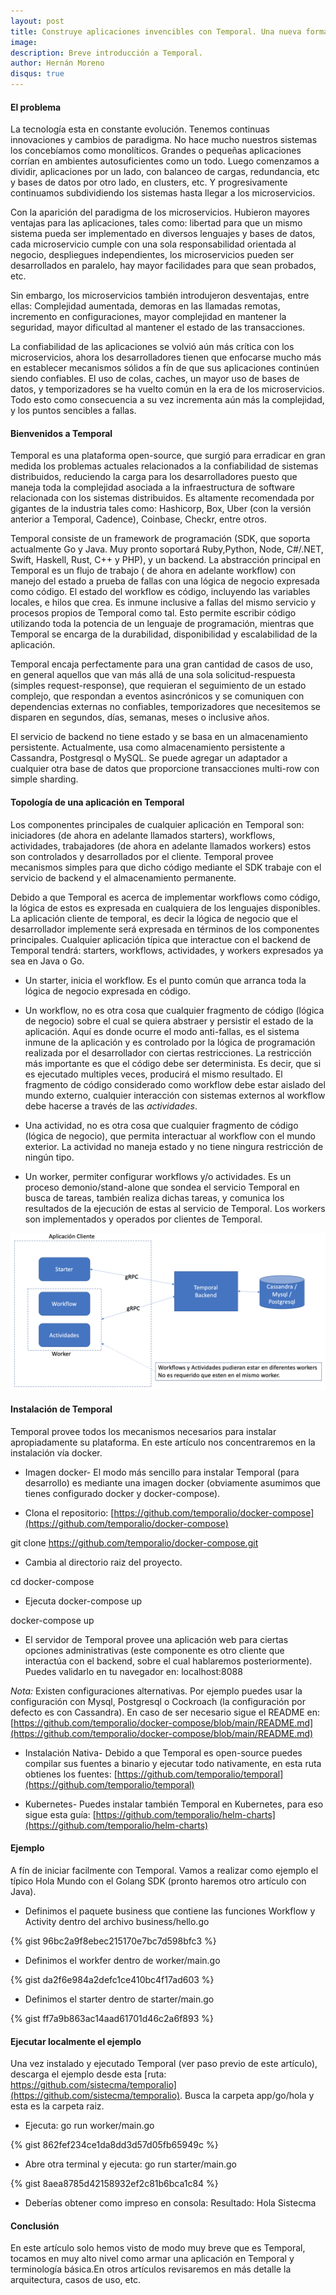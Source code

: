 ```yaml
---
layout: post
title: Construye aplicaciones invencibles con Temporal. Una nueva forma de orquestar tus microservicios.
image: 
description: Breve introducción a Temporal.
author: Hernán Moreno
disqus: true
---
```


#### El problema

La tecnología esta en constante evolución. Tenemos continuas innovaciones y cambios de paradigma. No hace mucho nuestros sistemas los concebíamos como monolíticos. Grandes o pequeñas aplicaciones corrían en ambientes autosuficientes como un todo. Luego comenzamos a dividir, aplicaciones por un lado, con balanceo de cargas, redundancia, etc y bases de datos por otro lado, en clusters, etc. Y progresivamente continuamos subdividiendo los sistemas hasta llegar a los microservicios. 

Con la aparición del paradigma de los microservicios. Hubieron mayores ventajas para las aplicaciones, tales como: libertad para que un mismo sistema pueda ser implementado en diversos lenguajes y bases de datos, cada microservicio cumple con una sola responsabilidad orientada al negocio, despliegues independientes, los microservicios pueden ser desarrollados en paralelo, hay mayor facilidades para que sean probados, etc. 

Sin embargo, los microservicios también introdujeron desventajas, entre ellas: Complejidad aumentada, demoras en las llamadas remotas, incremento en configuraciones, mayor complejidad en mantener la seguridad, mayor dificultad al mantener el estado de las transacciones.

La confiabilidad de las aplicaciones se volvió aún más crítica con los microservicios, ahora los desarrolladores tienen que enfocarse mucho más en establecer mecanismos sólidos a fín de que sus aplicaciones continúen siendo confiables. El uso de colas, caches, un mayor uso de bases de datos, y temporizadores se ha vuelto común en la era de los microservicios. Todo esto como consecuencia a su vez incrementa aún más la complejidad, y los puntos sencibles a fallas.

#### Bienvenidos a Temporal

Temporal es una plataforma open-source, que surgió para erradicar en gran medida los problemas actuales relacionados a la confiabilidad de sistemas distribuidos, reduciendo la carga para los desarrolladores puesto que maneja toda la complejidad asociada a la infraestructura de software relacionada con los sistemas distribuidos. Es altamente recomendada por gigantes de la industria tales como: Hashicorp, Box, Uber (con la versión anterior a Temporal, Cadence), Coinbase, Checkr, entre otros. 

Temporal consiste de un framework de programación (SDK, que soporta actualmente Go y Java. Muy pronto soportará Ruby,Python, Node, C#/.NET, Swift, Haskell, Rust, C++ y PHP), y un backend. La abstracción principal en Temporal es un flujo de trabajo ( de ahora en adelante workflow) con manejo del estado a prueba de fallas con una lógica de negocio expresada como código. El estado del workflow es código, incluyendo las variables locales, e hilos que crea. Es inmune inclusive a fallas del mismo servicio y procesos propios de Temporal como tal. Esto permite escribir código utilizando toda la potencia de un lenguaje de programación, mientras que Temporal se encarga de la durabilidad, disponibilidad y escalabilidad de la aplicación.

Temporal encaja perfectamente para una gran cantidad de casos de uso, en general aquellos que van más allá de una sola solicitud-respuesta (simples request-response), que requieran el seguimiento de un estado complejo, que respondan a eventos asincrónicos y se comuniquen con dependencias externas no confiables, temporizadores que necesitemos se disparen en segundos, días, semanas, meses o inclusive años.

El servicio de backend no tiene estado y se basa en un almacenamiento persistente. Actualmente, usa como almacenamiento persistente a Cassandra, Postgresql o MySQL. Se puede agregar un adaptador a cualquier otra base de datos que proporcione transacciones multi-row con simple sharding. 

#### Topología de una aplicación en Temporal

Los componentes principales de cualquier aplicación en Temporal son: iniciadores (de ahora en adelante llamados starters), workflows, actividades, trabajadores (de ahora en adelante llamados workers) estos son controlados y desarrollados por el cliente. Temporal provee mecanismos simples para que dicho código mediante el SDK trabaje con el servicio de backend y el almacenamiento permanente.

Debido a que Temporal es acerca de implementar workflows como código, la lógica de estos es expresada en cualquiera de los lenguajes disponibles. La aplicación cliente de temporal, es decir la lógica de negocio que el desarrollador implemente será expresada en términos de los componentes principales. Cualquier aplicación típica que interactue con el backend de Temporal tendrá: starters, workflows, actividades, y workers expresados ya sea en Java o Go.

* Un starter, inicia el workflow. Es el punto común que arranca toda la lógica de negocio expresada en código. 

* Un workflow, no es otra cosa que cualquier fragmento de código (lógica de negocio) sobre el cual se quiera abstraer y persistir el estado de la aplicación. Aquí es donde ocurre el modo anti-fallas, es el sistema inmune de la aplicación y es controlado por la lógica de programación realizada por el desarrollador con ciertas restricciones. La restricción más importante es que el código debe ser determinista. Es decir, que si es ejecutado multiples veces, producirá el mismo resultado. El fragmento de código considerado como workflow debe estar aislado del mundo externo, cualquier interacción con sistemas externos al workflow debe hacerse a través de las _actividades_.

* Una actividad, no es otra cosa que cualquier fragmento de código (lógica de negocio), que permita interactuar al workflow con el mundo exterior. La actividad no maneja estado y no tiene ningura restricción de ningún tipo. 

* Un worker, permiter configurar workflows y/o actividades. Es un proceso demonio/stand-alone que sondea el servicio Temporal en busca de tareas, también realiza dichas tareas, y comunica los resultados de la ejecución de estas al servicio de Temporal. Los workers son implementados y operados por clientes de Temporal.  

![Temporal](/assets/images/temporal.png)

#### Instalación de Temporal

Temporal provee todos los mecanismos necesarios para instalar apropiadamente su plataforma. En este artículo nos concentraremos en la instalación vía docker.

* Imagen docker- El modo más sencillo para instalar Temporal (para desarrollo) es mediante una imagen docker (obviamente asumimos que tienes configurado docker y docker-compose). 

* Clona el repositorio: [https://github.com/temporalio/docker-compose](https://github.com/temporalio/docker-compose)

git clone https://github.com/temporalio/docker-compose.git

* Cambia al directorio raiz del proyecto.

cd  docker-compose

* Ejecuta docker-compose up

docker-compose up

* El servidor de Temporal provee una aplicación web para ciertas opciones administrativas (este componente es otro cliente que interactúa con el backend, sobre el cual hablaremos posteriormente). Puedes validarlo en tu navegador en: localhost:8088

_Nota:_ Existen configuraciones alternativas. Por ejemplo puedes usar la configuración con Mysql, Postgresql o Cockroach (la configuración por defecto es con Cassandra). En caso de ser necesario sigue el README en: [https://github.com/temporalio/docker-compose/blob/main/README.md](https://github.com/temporalio/docker-compose/blob/main/README.md)

* Instalación Nativa- Debido a que Temporal es open-source puedes compilar sus fuentes a binario y ejecutar todo nativamente, en esta ruta obtienes los fuentes: [https://github.com/temporalio/temporal](https://github.com/temporalio/temporal)

* Kubernetes- Puedes instalar también Temporal en Kubernetes, para eso sigue esta guía: [https://github.com/temporalio/helm-charts](https://github.com/temporalio/helm-charts)

#### Ejemplo

A fín de iniciar facilmente con Temporal. Vamos a realizar como ejemplo el típico Hola Mundo con el Golang SDK (pronto haremos otro artículo con Java). 

* Definimos el paquete business que contiene las funciones Workflow y Activity dentro del archivo business/hello.go

{% gist 96bc2a9f8ebec215170e7bc7d598bfc3 %}

* Definimos el workfer dentro de worker/main.go

{% gist da2f6e984a2defc1ce410bc4f17ad603 %}

* Definimos el starter dentro de starter/main.go

{% gist ff7a9b863ac14aad61701d46c2a6f893 %}

#### Ejecutar localmente el ejemplo

Una vez instalado y ejecutado Temporal (ver paso previo de este artículo), descarga el ejemplo desde esta [ruta: https://github.com/sistecma/temporalio](https://github.com/sistecma/temporalio). Busca la carpeta app/go/hola y esta es la carpeta raiz.

* Ejecuta: go run worker/main.go

{% gist 862fef234ce1da8dd3d57d05fb65949c %}

* Abre otra terminal y ejecuta: go run starter/main.go

{% gist 8aea8785d42158932ef2c81b6bca1c84 %}

* Deberías obtener como impreso en consola: Resultado: Hola Sistecma


#### Conclusión

En este artículo solo hemos visto de modo muy breve que es Temporal, tocamos en muy alto nivel como armar una aplicación en Temporal y terminología básica.En otros artículos revisaremos en más detalle la arquitectura, casos de uso, etc.


